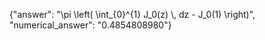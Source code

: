 {"answer": "\\pi \\left( \\int_{0}^{1} J_0(z) \\, dz - J_0(1) \\right)", "numerical_answer": "0.4854808980"}